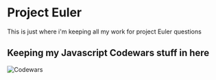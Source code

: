 # Project Euler 
This is just where i'm keeping all my work for project Euler questions


Keeping my Javascript Codewars stuff in here
-----
![Codewars](https://www.codewars.com/users/chrislojacono/badges/large)
